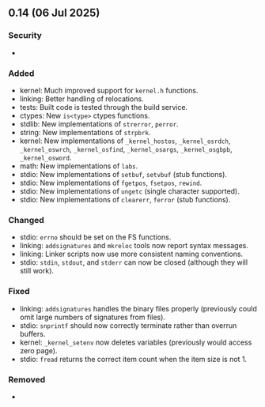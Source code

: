 ## 0.14 (06 Jul 2025)

### Security
- 

### Added
- kernel: Much improved support for `kernel.h` functions.
- linking: Better handling of relocations.
- tests: Built code is tested through the build service.
- ctypes: New `is<type>` ctypes functions.
- stdlib: New implementations of `strerror`, `perror`.
- string: New implementations of `strpbrk`.
- kernel: New implementations of `_kernel_hostos`, `_kernel_osrdch`, `_kernel_oswrch`, `_kernel_osfind`, `_kernel_osargs`, `_kernel_osgbpb`, `_kernel_osword`.
- math: New implementations of `labs`.
- stdio: New implementations of `setbuf`, `setvbuf` (stub functions).
- stdio: New implementations of `fgetpos`, `fsetpos`, `rewind`.
- stdio: New implementations of `ungetc` (single character supported).
- stdio: New implementations of `clearerr`, `ferror` (stub functions).

### Changed
- stdio: `errno` should be set on the FS functions.
- linking: `addsignatures` and `mkreloc` tools now report syntax messages.
- linking: Linker scripts now use more consistent naming conventions.
- stdio: `stdin`, `stdout`, and `stderr` can now be closed (although they will still work).

### Fixed
- linking: `addsignatures` handles the binary files properly (previously could omit large numbers of signatures from files).
- stdio: `snprintf` should now correctly terminate rather than overrun buffers.
- kernel: `_kernel_setenv` now deletes variables (previously would access zero page).
- stdio: `fread` returns the correct item count when the item size is not 1.

### Removed
- 
